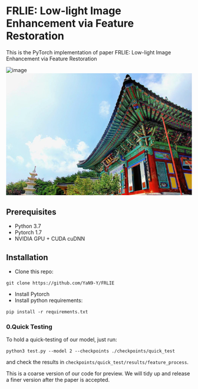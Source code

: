 FRLIE: Low-light Image Enhancement via Feature Restoration
=================================
This is the PyTorch implementation of paper FRLIE: Low-light Image Enhancement via Feature Restoration

![image](examples/37.png) ![image](examples/37_high.png) 

Prerequisites
---------------------------------
* Python 3.7
* Pytorch 1.7
* NVIDIA GPU + CUDA cuDNN

Installation
---------------------------------
* Clone this repo:
```
git clone https://github.com/YaN9-Y/FRLIE

```
* Install Pytorch
* Install python requirements:
```
pip install -r requirements.txt
```

### 0.Quick Testing
To hold a quick-testing of our model, just run:
```
python3 test.py --model 2 --checkpoints ./checkpoints/quick_test
```
and check the results in `checkpoints/quick_test/results/feature_process`.

This is a coarse version of our code for preview. We will tidy up and release a finer version after the paper is accepted.
